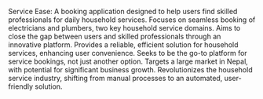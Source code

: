 Service Ease: A booking application designed to help users find skilled professionals for daily household services.
Focuses on seamless booking of electricians and plumbers, two key household service domains.
Aims to close the gap between users and skilled professionals through an innovative platform.
Provides a reliable, efficient solution for household services, enhancing user convenience.
Seeks to be the go-to platform for service bookings, not just another option.
Targets a large market in Nepal, with potential for significant business growth.
Revolutionizes the household service industry, shifting from manual processes to an automated, user-friendly solution.
